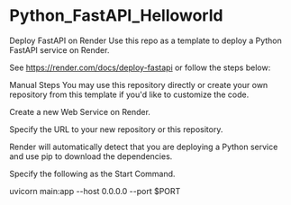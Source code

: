 # Python_FastAPI_Helloworld
Deploy FastAPI on Render
Use this repo as a template to deploy a Python FastAPI service on Render.

See https://render.com/docs/deploy-fastapi or follow the steps below:

Manual Steps
You may use this repository directly or create your own repository from this template if you'd like to customize the code.

Create a new Web Service on Render.

Specify the URL to your new repository or this repository.

Render will automatically detect that you are deploying a Python service and use pip to download the dependencies.

Specify the following as the Start Command.

uvicorn main:app --host 0.0.0.0 --port $PORT
